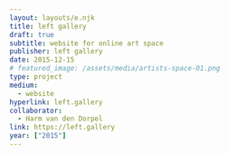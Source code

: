 ```yaml
---
layout: layouts/e.njk
title: left gallery
draft: true
subtitle: website for online art space
publisher: left gallery
date: 2015-12-15
# featured_image: /assets/media/artists-space-01.png
type: project
medium:
  - website
hyperlink: left.gallery
collaborator:
  - Harm van den Dorpel
link: https://left.gallery
year: ["2015"]
---
```

